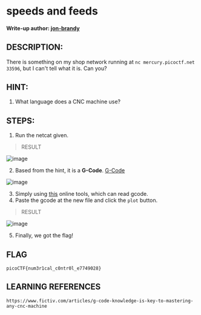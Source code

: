 # speeds and feeds
#### Write-up author: [jon-brandy](https://github.com/jon-brandy)
## DESCRIPTION:
There is something on my shop network running at `nc mercury.picoctf.net 33596`, but I can't tell what it is. Can you?
## HINT:
1. What language does a CNC machine use?
## STEPS:
1. Run the netcat given.

> RESULT

![image](https://user-images.githubusercontent.com/70703371/189484803-4c267cc1-4f21-4941-9426-1b2f38c04299.png)

2. Based from the hint, it is a **G-Code**. [G-Code](https://github.com/jon-brandy/CTF-WRITE-UP/blob/e45052a172d558129a3b232fb8e799caf5a5466e/Asset/speeds%20and%20feeds/nc.gcode)


![image](https://user-images.githubusercontent.com/70703371/189485041-7035fce6-4630-4775-bc86-19d5438d92b4.png)


3. Simply using [this](https://ncviewer.com/) online tools, which can read gcode.
4. Paste the gcode at the new file and click the `plot` button.

> RESULT


![image](https://user-images.githubusercontent.com/70703371/189484967-7d1e32aa-8498-4511-96a2-19137585d79e.png)


5. Finally, we got the flag!

## FLAG

```
picoCTF{num3r1cal_c0ntr0l_e7749028}
```

## LEARNING REFERENCES

```
https://www.fictiv.com/articles/g-code-knowledge-is-key-to-mastering-any-cnc-machine
```



